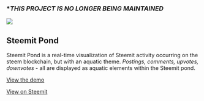### **THIS PROJECT IS NO LONGER BEING MAINTAINED*

![](https://image.ibb.co/gtFwrd/steemitpond_preview.jpg)

Steemit Pond
------------

Steemit Pond is a real-time visualization of Steemit activity occurring on the steem blockchain, but with an aquatic theme. *Postings, comments, upvotes, downvotes* - all are displayed as aquatic elements within the Steemit pond.

[View the demo](http://bri.how/projects/steemitpond)

[View on Steemit](https://steemit.com/steemit/@mynameisbrian/steemit-pond-a-real-time-visualization-of-steemit-activity-with-a-twist)